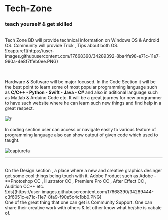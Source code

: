 # Tech-Zone
### teach yourself & get skilled


<br>
Tech Zone BD will provide technical information on Windows OS & Android OS. Community will provide Trick , Tips about both OS. 
<br>
![capturef](https://user-images.githubusercontent.com/17668390/34289392-8ba4fe98-e71c-11e7-990a-4e8f7ffeb0ee.PNG)

<br><br>
Hardware & Software will be major focused. In the Code Section it will be the best point to learn some of most popular programming language such as **C/C++ - Python - Swift - Java - C#** and also in aditional language such as Matlab & Arduino Code etc. It will be a great journey for new programmer to have such website where he can learn such new things and find help in a great respect.
<br><br>
![f](https://user-images.githubusercontent.com/17668390/34289468-df251210-e71c-11e7-9161-fb4bd360c0e1.PNG)
<br><br>
In coding section user can access or navigate easily to various feature of programming language also can show output of given code which used to taught.<br>
<br>
![capturefa](https://user-images.githubusercontent.com/17668390/34289597-6c1f2a52-e71d-11e7-997d-1c3b43723570.PNG)
<hr><br>
On the Design section , a place where a new and creative graphics desinger get some cool things being touch with it. Adobe Product such as Adobe - **Photoshop CC , Illustrator CC , Premiere Pro CC , After Effect CC , Audition CC** etc.
<br>
![ds](https://user-images.githubusercontent.com/17668390/34289444-c3f6051c-e71c-11e7-8fa9-f90e5c4c1bb0.PNG)
<br>
One of the great thing that one can get is Community Support. One can share their creative work with others & let other know what he/she is cabale of.
